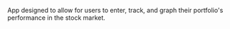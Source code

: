 App designed to allow for users to enter, track, and graph their portfolio's performance in the stock market.
